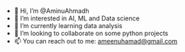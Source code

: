 - 👋 Hi, I’m @AminuAhmadh
- 👀 I’m interested in AI, ML and Data science
- 🌱 I’m currently learning data analysis
- 💞️ I’m looking to collaborate on some python projects
- 📫 You can reach out to me: ameenuhamad@gmail.com

